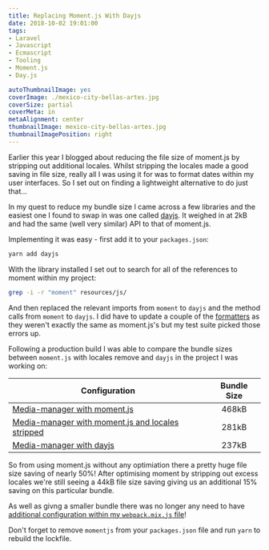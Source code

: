 ```yaml
---
title: Replacing Moment.js With Dayjs
date: 2018-10-02 19:01:00
tags:
- Laravel
- Javascript
- Ecmascript
- Tooling
- Moment.js
- Day.js

autoThumbnailImage: yes
coverImage: ./mexico-city-bellas-artes.jpg
coverSize: partial
coverMeta: in
metaAlignment: center
thumbnailImage: mexico-city-bellas-artes.jpg
thumbnailImagePosition: right
---
```


Earlier this year I blogged about reducing the file size of moment.js by stripping out additional locales. Whilst stripping the locales made a good saving in file size, really all I was using it for was to format dates within my user interfaces. So I set out on finding a lightweight alternative to do just that...

<!-- more -->

In my quest to reduce my bundle size I came across a few libraries and the easiest one I found to swap in was one called [dayjs](https://github.com/iamkun/dayjs). It weighed in at 2kB and had the same (well very similar) API to that of moment.js.

Implementing it was easy - first add it to your `packages.json`:

```bash
yarn add dayjs
```

With the library installed I set out to search for all of the references to moment within my project:

```bash
grep -i -r "moment" resources/js/
```

And then replaced the relevant imports from `moment` to `dayjs` and the method calls from `moment` to `dayjs`.
I did have to update a couple of the [formatters](https://github.com/iamkun/dayjs/blob/master/docs/en/API-reference.md#format-formatstringwithtokens-string) as they weren't exactly the same as moment.js's but my test suite picked those errors up.

Following a production build I was able to compare the bundle sizes between `moment.js` with locales remove and `dayjs` in the project I was working on:


| Configuration                                     |  Bundle Size  |
| ------------------------------------------------- |:-------------:|
| [Media-manager with moment.js](https://github.com/talvbansal/media-manager/blob/ee76639b154a88f58f05a97c5533922a23448274/public/js/media-manager.js) |          468kB |                   
| [Media-manager with moment.js and locales stripped](https://github.com/talvbansal/media-manager/blob/37936444d356e41aab395c402c5837e957f241b0/public/js/media-manager.js) |         281kB |
| [Media-manager with dayjs](https://github.com/talvbansal/media-manager/blob/ea555c4219cad9581edd3e1ef5673f9ae5bd11a6/public/js/media-manager.js) |         237kB |

So from using moment.js without any optimiation there a pretty huge file size saving of nearly 50%! After optimising moment by stripping out excess locales we're still seeing a 44kB file size saving giving us an additional 15% saving on this particular bundle.

As well as givng a smaller bundle there was no longer any need to have [additional configuration within my `webpack.mix.js` file](https://github.com/talvbansal/media-manager/commit/ea555c4219cad9581edd3e1ef5673f9ae5bd11a6#diff-61877038a5575038809abf03f0009520)!

Don't forget to remove `momentjs` from your `packages.json` file and run `yarn` to rebuild the lockfile.


